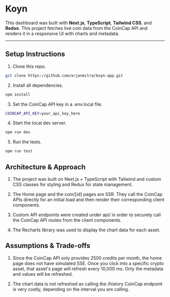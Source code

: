 # Koyn

This dashboard was built with **Next.js**, **TypeScript**, **Tailwind CSS**, and **Redux**. This project fetches live coin data from the CoinCap API and renders it in a responsive UI with charts and metadata.

---

## Setup Instructions

1. Clone this repo.
```bash
git clone https://github.com/arjanmitra/koyn-app.git
```

2. Install all dependencies.
```bash
npm install
```

3. Set the CoinCap API key in a .env.local file.
```bash
COINCAP_API_KEY=your_api_key_here
```

4. Start the local dev server.
```bash
npm run dev
```

5. Run the tests.
```bash
npm run test
```

## Architecture & Approach 

1. The project was built on Next.js + TypeScript with Tailwind and custom CSS classes for styling and Redux for state management. 

2. The Home page and the coin/[id] pages are SSR. They call the CoinCap APIs directly for an initial load and then render their corresponding client components.

3. Custom API endpoints were created under api/ in order to securely call the CoinCap API routes from the client components.

4. The Recharts library was used to display the chart data for each asset.


## Assumptions & Trade-offs

1. Since the CoinCap API only provides 2500 credits per month, the home page does not have simulated SSE. Once you click into a specific crypto asset, that asset's page will refresh every 10,000 ms. Only the metadata and values will be refreshed.

2. The chart data is not refreshed as calling the /history CoinCap endpoint is very costly, depending on the interval you are calling.
